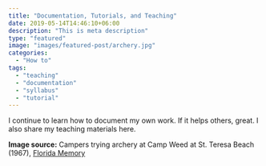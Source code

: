 ```yaml
---
title: "Documentation, Tutorials, and Teaching"
date: 2019-05-14T14:46:10+06:00
description: "This is meta description"
type: "featured"
image: "images/featured-post/archery.jpg"
categories:
  - "How to"
tags:
  - "teaching"
  - "documentation"
  - "syllabus"
  - "tutorial"
---
```


I continue to learn how to document my own work. If it helps others, great. I also share my teaching materials here.

**Image source:** Campers trying archery at Camp Weed at St. Teresa Beach (1967), [Florida Memory](https://www.floridamemory.com/items/show/274573)
